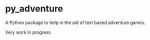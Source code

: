 # py_adventure


A Python package to help in the aid of text based adventure games.

Very work in progress
